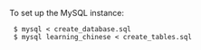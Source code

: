 To set up the MySQL instance:

     $ mysql < create_database.sql
     $ mysql learning_chinese < create_tables.sql
